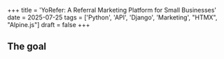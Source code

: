+++
title = 'YoRefer: A Referral Marketing Platform for Small Businesses'
date = 2025-07-25
tags = ['Python', 'API', 'Django', 'Marketing', "HTMX", "Alpine.js"]
draft = false
+++

## The goal

